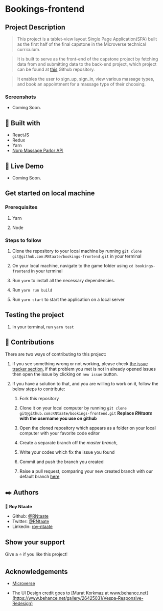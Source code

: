 # Bookings-frontend

## Project Description

> This project is a tablet-view layout Single Page Application(SPA) built as the first half of the final capstone in the Microverse technical curriculum.

> It is built to serve as the front-end of the capstone project by fetching data from and submitting data to the back-end project, which project can be found at [this](https://github.com/RNtaate/Bookings-Backend) Github repository.

> It enables the user to sign_up, sign_in, view various massage types, and book an appointment for a massage type of their choosing.

### Screenshots

- Coming Soon.

##  🔧 Built with

- ReactJS
- Redux
- Yarn
- [Norp Massage Parlor API](https://serene-depths-82382.herokuapp.com)

## 🔴 Live Demo

- Coming Soon.

## Get started on local machine
### Prerequisites
1. Yarn

1. Node

### Steps to follow

1. Clone the repository to your local machine by running `git clone git@github.com:RNtaate/bookings-frontend.git` in your terminal

1. On your local machine, navigate to the game folder using `cd bookings-frontend` in your terminal

1. Run `yarn` to install all the necessary dependencies.

1. Run `yarn run build`

1. Run `yarn start` to start the application on a local server

## Testing the project

1. In your terminal, run `yarn test`

## 🤝 Contributions
  There are two ways of contributing to this project:

1. If you see something wrong or not working, please check [the issue tracker section](https://github.com/RNtaate/bookings-frontend/issues), if that problem you met is not in already opened issues then open the issue by clicking on `new issue` button.

2. If you have a solution to that, and you are willing to work on it, follow the below steps to contribute:
    1.  Fork this repository

    1.  Clone it on your local computer by running `git clone git@github.com:RNtaate/bookings-frontend.git` __Replace *RNtaate* with the username you use on github__
    1.  Open the cloned repository which appears as a folder on your local computer with your favorite code editor
    1.  Create a separate branch off the *master branch*,
    1.  Write your codes which fix the issue you found
    1.  Commit and push the branch you created
    1.  Raise a pull request, comparing your new created branch with our default branch [here](https://github.com/RNtaate/bookings-frontend)

## ✒️  Authors

👤 **Roy Ntaate**

- Github: [@RNtaate](https://github.com/RNtaate)
- Twitter: [@RNtaate](https://twitter.com/RNtaate)
- Linkedin: [roy-ntaate](https://linkedin.com/in/roy-ntaate)

## Show your support

Give a ⭐️ if you like this project!

## Acknowledgements

- [Microverse](https:www.microverse.org)

- The UI Design credit goes to [Murat Korkmaz at www.behance.net](https://www.behance.net/gallery/26425031/Vespa-Responsive-Redesign)